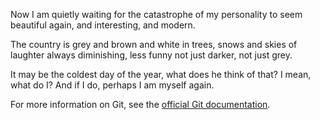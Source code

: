 Now I am quietly waiting for
the catastrophe of my personality
to seem beautiful again,
and interesting, and modern.

The country is grey and
brown and white in trees,
snows and skies of laughter
always diminishing, less funny
not just darker, not just grey.

It may be the coldest day of
the year, what does he think of
that? I mean, what do I? And if I do,
perhaps I am myself again.


For more information on Git, see the
[official Git documentation](https://git-scm.com/).
